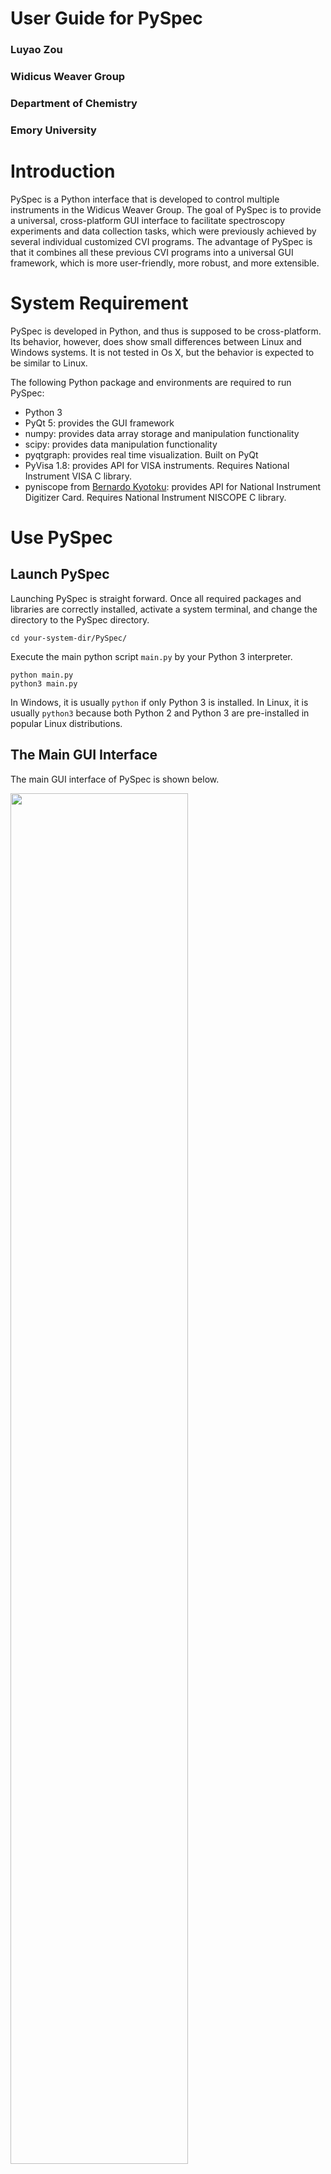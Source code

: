# User Guide for PySpec
### Luyao Zou
### Widicus Weaver Group
### Department of Chemistry
### Emory University

# Introduction

PySpec is a Python interface that is developed to control multiple instruments in the Widicus Weaver Group.
The goal of PySpec is to provide a universal, cross-platform GUI interface to facilitate spectroscopy experiments and data collection tasks, which were previously achieved by several individual customized CVI programs.
The advantage of PySpec is that it combines all these previous CVI programs into a universal GUI framework, which is more user-friendly, more robust, and more extensible.

# System Requirement

PySpec is developed in Python, and thus is supposed to be cross-platform.
Its behavior, however, does show small differences between Linux and Windows systems.
It is not tested in Os X, but the behavior is expected to be similar to Linux.

The following Python package and environments are required to run PySpec:

* Python 3
* PyQt 5: provides the GUI framework
* numpy: provides data array storage and manipulation functionality
* scipy: provides data manipulation functionality
* pyqtgraph: provides real time visualization. Built on PyQt
* PyVisa 1.8: provides API for VISA instruments. Requires National Instrument VISA C library.
* pyniscope from [Bernardo Kyotoku](https://github.com/bernardokyotoku/pyniscope "target=_blank"): provides API for National Instrument Digitizer Card. Requires National Instrument NISCOPE C library.

# Use PySpec

## Launch PySpec

Launching PySpec is straight forward.
Once all required packages and libraries are correctly installed,
activate a system terminal, and change the directory to the PySpec directory.

    cd your-system-dir/PySpec/

Execute the main python script `main.py` by your Python 3 interpreter.

    python main.py
    python3 main.py

In Windows, it is usually `python` if only Python 3 is installed.
In Linux, it is usually `python3` because both Python 2 and Python 3 are pre-installed in popular Linux distributions.


## The Main GUI Interface

The main GUI interface of PySpec is shown below.

<img src="MainGui.png" width='75%'>

It currently includes 10 panels distributed in three columns.
The left column panels monitor the instrument status of the Agilent synthesizer, SRS lock-in amplifier, and the NIPCI digitizer card (digital oscilloscope).
The center column panels controls the settings of the corresponding instrument.
The right column panels are real time monitors.
Some panels are still under development, so they may not be at their optimal performance.

Each center panel has a checked box that indicates the activation status of the panel.
Only when the correct instrument is connect will the control panel be activated.
This is an foolproof mechanism.


## Connect Instrument

Instruments need to be connected before being controlled.
To connect individual instrument, click the `Instrument` menu and select `Select Instrument`.
A selection window will pop up, with all currently available instruments listed.
Select the correct instrument address for each device you wish to connect, and then either proceed or cancel.

<img scr="SelectInstrument.png" width="75%">

## View Instrument Status

The status of the instrument currently connected in PySpec can be viewed by accessing the `View Instrument Status` entry in the `Instrument` menu.
The instrument address, instrument name and manufacturer, if available, will be printed.

## Close Instrument

To disconnect an instrument, click the `Instrument` menu and select `Close Instrument`.
Instruments being checked after confirmation will be disconnected from PySpec.
The default is to check all instruments to be closed/disconnected.
If you wish to keep certain instruments, uncheck the boxes in front of them.
Due to some unresolved PyQt feature, you may need to click twice to actually uncheck the box.
Disconnected instruments, if still physically turned on and hooked up to the computer, can be reconnected in the `Selectin Instrument` panel.

## Control and Configure Instrumental Settings

Once the instrument is connected, the corresponding control panel will be activated.
Settings can be configured via drop-down selection menus and filled-in text boxes.
Foolproof mechanisms are enforced in PySpec so that only valid settings will be sent to the instrument.
For filled-in text boxes, a green frame indicates valid inputs, an orange frame indicates border-line inputs, and a red frame indicates invalid inputs.

### Synthesizer Control

#### The RF sector

This sector controls the RF frequency and power of the synthesizer.

* `Set Power`. Click this button will invoke an input dialog which the RF power of the synthesizer can be set.
Foolproof mechanism is implemented so that only RF values between -20 and 0 dbm can be input.
RF power is always automatically ramped up or down slowly.
`Set Power` button always turns on the RF output on the synthesizer, even when the power is set at -20 dbm.
To turn off the RF output, use the `RF Switch` toggle.

* `RF Switch` Toggle: switching on/off RF output on the synthesizer.
The text on the toggle button indicates the current RF status on the synthesizer.
The program will automatically ramp down the RF power when turning off the RF output.

* `Synthesizer Frequency`. This line of text displays the current radio frequency value on the synthesizer.

* `Probing Frequency`. Input the mm/submm frequency you wish to probe here.

* `VDI Band`. Select the VDI band on your system, thus the multiplication factor.
In the future, functionality will be developed to allow user configure their customized band profile.

#### The modulation sector

This sector configures the internal modulation applied on the synthesizer RF waveform.
Currently, this sector only includes the sine-wave AM and FM modes that we normally use in our experiments.
Other modulation functionalities are available in the synthesizer and can be programmed in the future when necessary.

### Lock-in Control

This panel includes popular SRS 830 lock-in amplifier settings.
Currently, the program only supports the configuration and output for Channel A.
Controls on Channel B can be added in the future when necessary.

### Oscilloscope Control

Under development.

### Motor Control

Under development. This is designed for the cavity enhanced experiment.


## Start A Scan

Click Menu `Scan` and select a scan mode.
The scanning dialog will only be activated if the required instruments are correctly connected to PySpec.
Currently the `JPL Scanning Routine` and `Pressure Reader` work.
The other two modes are under development.

### JPL Scanning Routine

This scanning routine mimics the basic functionality of the JPL scanning routine.
It takes the lock-in amplifier output signal via a GPIB/VISA port.

#### Scan Configuration

The first window is a configuration window, where batch scans can be scheduled.
It will not proceed before you clear all invalid settings.
You can add or remove batch scans by clicking the `Add batch` and `Remove last batch` buttons.
When a new batch item is added, settings from the previous item will be duplicated as a default input, except for the start and stop frequencies.
The wait time needs to be at least larger than 2pi*(time constant) to prevent rolling sinusoidal waves in the spectrum.
3pi is recommended.

![JPL Scan Configuration](JPLScanConfig.png)

Once the scan batch is correctly configured, one can proceed to the data acquisition.
An time estimation dialog will pop up to remind the user how long the batch job will take.

![Batch Time Estimation](ScanTimeEstimation.png)

If the time is too long, one can click `cancel` to go back to the configuration window.
Previous settings will be preserved during this process.
If the time looks fine, one can proceed.

#### Scan In Progress

The batch scan progress will be monitored by a second pop-up window.

![JPL Scan Progress](JPLScanWin.png)

The left panel displays the settings configured for each batch item.
The current scan is highlighted.
(The current panel format is primitive; it requires future development.)

The right panel displays the spectrum of the current scan.
The top monitor displays the averaged spectrum, whereas the bottom monitor displays the on-going scan.
Several control buttons are available below the monitors.
You can pause, restart, skip, and save the current scan, and even abort the whole batch.

The bottom of the window displays two progress bars: one for the current batch item, and another one for the whole batch.
The progress is calculated based on the number of data points to be taken, not the actual time spent during the scans.
Therefore, even if the scans are skipped, paused or restarted, the estimation of the batch progress is relatively accurate.

### Oerlikon Pressure Reader

This window controls the Oerlikon pressure gauges via its CENTER TWO pressure gauge readout.
The window layout is simple: it contains a status panel, a control panel and a real-time monitor.
You can select the channel and pressure unit in the control panel.
In order to give the pressure gauge readout sufficient time to respond, the fastest data update rate is 10~Hz.
Don't worry, the unit of the pressure and data update period will be written into the data file header.
The current pressure is always updated in real time in the status panel, regardless of the status of the data acquisition.
To start record pressure readings, click on the `(Re)start` button.
Notice that the data are plotted in log scale by default, but you can change it back to regular scale by right clicking the canvas,
and select `Plot Options` -> `Transforms` -> `Log x` or `Log y`

Do not perform FFT on the data, or the program may crash.
This is a problem in the package `pyqtgraph`.
